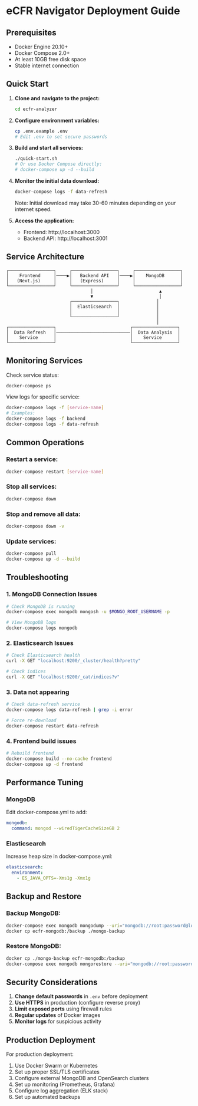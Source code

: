 # eCFR Navigator Deployment Guide

## Prerequisites

- Docker Engine 20.10+
- Docker Compose 2.0+
- At least 10GB free disk space
- Stable internet connection

## Quick Start

1. **Clone and navigate to the project:**
   ```bash
   cd ecfr-analyzer
   ```

2. **Configure environment variables:**
   ```bash
   cp .env.example .env
   # Edit .env to set secure passwords
   ```

3. **Build and start all services:**
   ```bash
   ./quick-start.sh
   # Or use Docker Compose directly:
   # docker-compose up -d --build
   ```

4. **Monitor the initial data download:**
   ```bash
   docker-compose logs -f data-refresh
   ```
   Note: Initial download may take 30-60 minutes depending on your internet speed.

5. **Access the application:**
   - Frontend: http://localhost:3000
   - Backend API: http://localhost:3001

## Service Architecture

```
┌─────────────────┐     ┌─────────────────┐     ┌─────────────────┐
│    Frontend     │────▶│   Backend API   │────▶│    MongoDB      │
│   (Next.js)     │     │   (Express)     │     │                 │
└─────────────────┘     └─────────────────┘     └─────────────────┘
                                │                         ▲
                                ▼                         │
                        ┌─────────────────┐              │
                        │  Elasticsearch  │              │
                        │                 │              │
                        └─────────────────┘              │
                                                         │
┌─────────────────┐                            ┌─────────────────┐
│  Data Refresh   │────────────────────────────│  Data Analysis  │
│    Service      │                            │    Service      │
└─────────────────┘                            └─────────────────┘
```

## Monitoring Services

Check service status:
```bash
docker-compose ps
```

View logs for specific service:
```bash
docker-compose logs -f [service-name]
# Examples:
docker-compose logs -f backend
docker-compose logs -f data-refresh
```

## Common Operations

### Restart a service:
```bash
docker-compose restart [service-name]
```

### Stop all services:
```bash
docker-compose down
```

### Stop and remove all data:
```bash
docker-compose down -v
```

### Update services:
```bash
docker-compose pull
docker-compose up -d --build
```

## Troubleshooting

### 1. MongoDB Connection Issues
```bash
# Check MongoDB is running
docker-compose exec mongodb mongosh -u $MONGO_ROOT_USERNAME -p

# View MongoDB logs
docker-compose logs mongodb
```

### 2. Elasticsearch Issues
```bash
# Check Elasticsearch health
curl -X GET "localhost:9200/_cluster/health?pretty"

# Check indices
curl -X GET "localhost:9200/_cat/indices?v"
```

### 3. Data not appearing
```bash
# Check data-refresh service
docker-compose logs data-refresh | grep -i error

# Force re-download
docker-compose restart data-refresh
```

### 4. Frontend build issues
```bash
# Rebuild frontend
docker-compose build --no-cache frontend
docker-compose up -d frontend
```

## Performance Tuning

### MongoDB
Edit docker-compose.yml to add:
```yaml
mongodb:
  command: mongod --wiredTigerCacheSizeGB 2
```

### Elasticsearch
Increase heap size in docker-compose.yml:
```yaml
elasticsearch:
  environment:
    - ES_JAVA_OPTS=-Xms1g -Xmx1g
```

## Backup and Restore

### Backup MongoDB:
```bash
docker-compose exec mongodb mongodump --uri="mongodb://root:password@localhost:27017" --out=/backup
docker cp ecfr-mongodb:/backup ./mongo-backup
```

### Restore MongoDB:
```bash
docker cp ./mongo-backup ecfr-mongodb:/backup
docker-compose exec mongodb mongorestore --uri="mongodb://root:password@localhost:27017" /backup
```

## Security Considerations

1. **Change default passwords** in `.env` before deployment
2. **Use HTTPS** in production (configure reverse proxy)
3. **Limit exposed ports** using firewall rules
4. **Regular updates** of Docker images
5. **Monitor logs** for suspicious activity

## Production Deployment

For production deployment:

1. Use Docker Swarm or Kubernetes
2. Set up proper SSL/TLS certificates
3. Configure external MongoDB and OpenSearch clusters
4. Set up monitoring (Prometheus, Grafana)
5. Configure log aggregation (ELK stack)
6. Set up automated backups